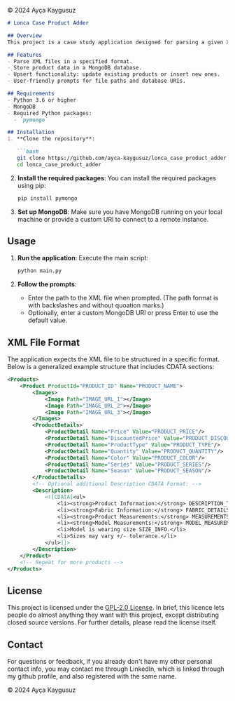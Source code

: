 © 2024 Ayça Kaygusuz

```markdown
# Lonca Case Product Adder

## Overview
This project is a case study application designed for parsing a given XML file and transforming it into product data stored in MongoDB. The application allows users to specify the XML file path and the database URI, defaulting to `mongodb://localhost:27017/` if not provided.

## Features
- Parse XML files in a specified format.
- Store product data in a MongoDB database.
- Upsert functionality: update existing products or insert new ones.
- User-friendly prompts for file paths and database URIs.

## Requirements
- Python 3.6 or higher
- MongoDB
- Required Python packages:
  - `pymongo`

## Installation
1. **Clone the repository**:

   ```bash
   git clone https://github.com/ayca-kaygusuz/lonca_case_product_adder.git
   cd lonca_case_product_adder
   ```

2. **Install the required packages**:
   You can install the required packages using pip:

   ```bash
   pip install pymongo
   ```

3. **Set up MongoDB**:
   Make sure you have MongoDB running on your local machine or provide a custom URI to connect to a remote instance.

## Usage
1. **Run the application**:
   Execute the main script:

   ```bash
   python main.py
   ```

2. **Follow the prompts**:
   - Enter the path to the XML file when prompted. (The path format is with backslashes and without quoation marks.)
   - Optionally, enter a custom MongoDB URI or press Enter to use the default value.

## XML File Format
The application expects the XML file to be structured in a specific format. Below is a generalized example structure that includes CDATA sections:

```xml
<Products>
    <Product ProductId="PRODUCT_ID" Name="PRODUCT_NAME">
        <Images>
            <Image Path="IMAGE_URL_1"></Image>
            <Image Path="IMAGE_URL_2"></Image>
            <Image Path="IMAGE_URL_3"></Image>
        </Images>
        <ProductDetails>
            <ProductDetail Name="Price" Value="PRODUCT_PRICE"/>
            <ProductDetail Name="DiscountedPrice" Value="PRODUCT_DISCOUNTED_PRICE"/>
            <ProductDetail Name="ProductType" Value="PRODUCT_TYPE"/>
            <ProductDetail Name="Quantity" Value="PRODUCT_QUANTITY"/>
            <ProductDetail Name="Color" Value="PRODUCT_COLOR"/>
            <ProductDetail Name="Series" Value="PRODUCT_SERIES"/>
            <ProductDetail Name="Season" Value="PRODUCT_SEASON"/>
        </ProductDetails>
        <!-- Optional additional Description CDATA Format: -->
        <Description>
            <![CDATA[<ul>
                <li><strong>Product Information:</strong> DESCRIPTION_TEXT</li>
                <li><strong>Fabric Information:</strong> FABRIC_DETAILS</li>
                <li><strong>Product Measurements:</strong> MEASUREMENTS_TEXT</li>
                <li><strong>Model Measurements:</strong> MODEL_MEASUREMENTS_TEXT</li>
                <li>Model is wearing size SIZE_INFO.</li>
                <li>Sizes may vary +/- tolerance.</li>
            </ul>]]>
        </Description>
    </Product>
    <!-- Repeat for more products -->
</Products>
```
## License
This project is licensed under the [GPL-2.0 License](LICENSE). In brief, this licence lets people do almost anything they want with this project, except distributing closed source versions. For further details, please read the license itself. 

## Contact
For questions or feedback, if you already don't have my other personal contact info, you may contact me through LinkedIn, which is linked through my github profile, and also registered with the same name.

© 2024 Ayça Kaygusuz